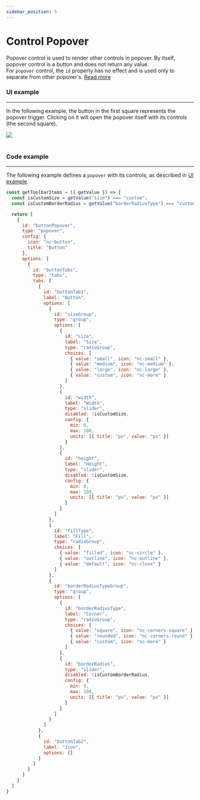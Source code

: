 ```yaml
---
sidebar_position: 5
---
```

# Control Popover
Popover control is used to render other controls in popover. By itself, popover control is a button and does not return any value. <br/>
For `popover` control, the `id` property has no effect and is used only to separate from other popover's. [Read more](../editor-controls/group-controls/popover)

### UI example
---
In the following example, the button in the first square represents the popover trigger. Clicking on it will open the popover itself with its controls (the second square).

<img  class="brz-img--border" src="/img/control-popover/control-popover.png" /> <br/><br/>

### Code example
---
The following example defines a `popover` with its controls, as described in [UI example](#ui-example).

```js
const getToolbarItems = ({ getValue }) => {
  const isCustomSize = getValue("size") === "custom";
  const isCustomBorderRadius = getValue("borderRadiusType") === "custom";

  return [
    {
      id: "buttonPopover",
      type: "popover",
      config: {
        icon: "nc-button",
        title: "Button"
      },
      options: [
        {
          id: "buttonTabs",
          type: "tabs",
          tabs: [
            {
              id: "buttonTab1",
              label: "Button",
              options: [
                {
                  id: "sizeGroup",
                  type: "group",
                  options: [
                    {
                      id: "size",
                      label: "Size",
                      type: "radioGroup",
                      choices: [
                        { value: "small", icon: "nc-small" },
                        { value: "medium", icon: "nc-medium" },
                        { value: "large", icon: "nc-large" },
                        { value: "custom", icon: "nc-more" }
                      ]
                    },
                    {
                      id: "width",
                      label: "Width",
                      type: "slider",
                      disabled: !isCustomSize,
                      config: {
                        min: 0,
                        max: 100,
                        units: [{ title: "px", value: "px" }]
                      }
                    },
                    {
                      id: "height",
                      label: "Height",
                      type: "slider",
                      disabled: !isCustomSize,
                      config: {
                        min: 0,
                        max: 100,
                        units: [{ title: "px", value: "px" }]
                      }
                    }
                  ]
                },
                {
                  id: "fillType",
                  label: "Fill",
                  type: "radioGroup",
                  choices: [
                    { value: "filled", icon: "nc-circle" },
                    { value: "outline", icon: "nc-outline" },
                    { value: "default", icon: "nc-close" }
                  ]
                },
                {
                  id: "borderRadiusTypeGroup",
                  type: "group",
                  options: [
                    {
                      id: "borderRadiusType",
                      label: "Corner",
                      type: "radioGroup",
                      choices: [
                        { value: "square", icon: "nc-corners-square" },
                        { value: "rounded", icon: "nc-corners-round" },
                        { value: "custom", icon: "nc-more" }
                      ]
                    },
                    {
                      id: "borderRadius",
                      type: "slider",
                      disabled: !isCustomBorderRadius,
                      config: {
                        min: 0,
                        max: 100,
                        units: [{ title: "px", value: "px" }]
                      }
                    }
                  ]
                }
              ]
            },
            {
              id: "buttonTab2",
              label: "Icon",
              options: []
            }
          ]
        }
      ]
    }
  ]
}
```
